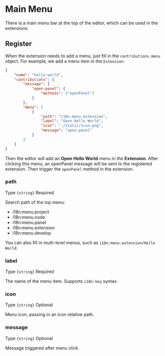 # Main Menu

There is a main menu bar at the top of the editor, which can be used in the extensions.

## Register

When the extension needs to add a menu, just fill in the `contributions.menu` object. For example, we add a menu item in the `Extension`:

```json
{
    "name": "hello-world",
    "contributions": {
        "message": {
            "open-panel": {
                "methods": ["openPanel"]
            }
        },
        "menu": [
            {
                "path": "i18n:menu.extension",
                "label": "Open Hello World",
                "icon": "./static/icon.png",
                "message": "open-panel"
            }
        ]
    }
}
```

Then the editor will add an **Open Hello World** menu in the **Extension**. After clicking this menu, an openPanel message will be sent to the registered extension. Then trigger the `openPanel` method in the extension.

### path

Type `{string}` Required

Search path of the top menu:

- i18n:menu.project
- i18n:menu.node
- i18n:menu.panel
- i18n:menu.extension
- i18n:menu.develop

You can also fill in multi-level menus, such as `i18n:menu.extension/Hello World`.

### label

Type `{string}` Required

The name of the menu item.
Supports `i18n:key` syntax.

### icon

Type `{string}` Optional

Menu icon, passing in an icon relative path.

### message

Type `{string}` Optional

Message triggered after menu click.
